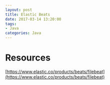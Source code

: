 ```yaml
---
layout: post
title: Elastic Beats
date: 2017-03-14 13:20:00
tags:
- Java
categories: Java
---
```










# Resources
[https://www.elastic.co/products/beats/filebeat](https://www.elastic.co/products/beats/filebeat)
